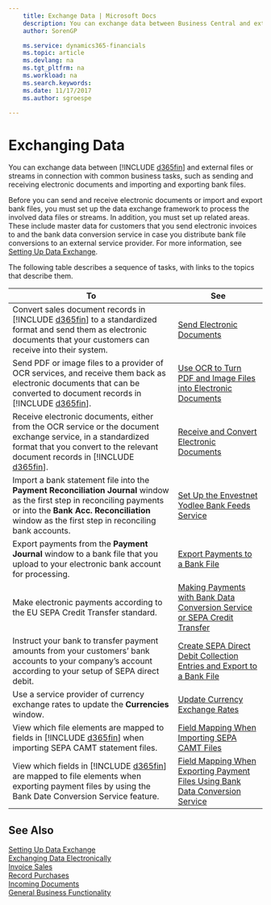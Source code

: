 ```yaml
---
    title: Exchange Data | Microsoft Docs
    description: You can exchange data between Business Central and external files or streams in connection with common business tasks, such as sending and receiving electronic documents and importing and exporting bank files.
    author: SorenGP

    ms.service: dynamics365-financials
    ms.topic: article
    ms.devlang: na
    ms.tgt_pltfrm: na
    ms.workload: na
    ms.search.keywords:
    ms.date: 11/17/2017
    ms.author: sgroespe

---
```

# Exchanging Data
You can exchange data between [!INCLUDE [d365fin](includes/d365fin_md.md)] and external files or streams in connection with common business tasks, such as sending and receiving electronic documents and importing and exporting bank files.  

Before you can send and receive electronic documents or import and export bank files, you must set up the data exchange framework to process the involved data files or streams. In addition, you must set up related areas. These include master data for customers that you send electronic invoices to and the bank data conversion service in case you distribute bank file conversions to an external service provider. For more information, see [Setting Up Data Exchange](across-set-up-data-exchange.md).  

 The following table describes a sequence of tasks, with links to the topics that describe them.  


|                                                                                                          **To**                                                                                                           |                                                                                 **See**                                                                                  |
|---------------------------------------------------------------------------------------------------------------------------------------------------------------------------------------------------------------------------|--------------------------------------------------------------------------------------------------------------------------------------------------------------------------|
|             Convert sales document records in [!INCLUDE [d365fin](includes/d365fin_md.md)] to a standardized format and send them as electronic documents that your customers can receive into their system.              |                                                  [Send Electronic Documents](sales-how-to-send-electronic-documents.md)                                                  |
|              Send PDF or image files to a provider of OCR services, and receive them back as electronic documents that can be converted to document records in [!INCLUDE [d365fin](includes/d365fin_md.md)].              |                                 [Use OCR to Turn PDF and Image Files into Electronic Documents](across-how-use-ocr-pdf-images-files.md)                                  |
|  Receive electronic documents, either from the OCR service or the document exchange service, in a standardized format that you convert to the relevant document records in [!INCLUDE [d365fin](includes/d365fin_md.md)].  |                                [Receive and Convert Electronic Documents](purchasing-how-to-receive-and-convert-electronic-documents.md)                                 |
| Import a bank statement file into the **Payment Reconciliation Journal** window as the first step in reconciling payments or into the **Bank Acc. Reconciliation** window as the first step in reconciling bank accounts. |                                        [Set Up the Envestnet Yodlee Bank Feeds Service](bank-how-setup-bank-statement-service.md)                                        |
|                                            Export payments from the **Payment Journal** window to a bank file that you upload to your electronic bank account for processing.                                             |                                               [Export Payments to a Bank File](payables-how-export-payments-bank-file.md)                                                |
|                                                                        Make electronic payments according to the EU SEPA Credit Transfer standard.                                                                        |     [Making Payments with Bank Data Conversion Service or SEPA Credit Transfer](finance-make-payments-with-bank-data-conversion-service-or-sepa-credit-transfer.md)      |
|                                 Instruct your bank to transfer payment amounts from your customers’ bank accounts to your company’s account according to your setup of SEPA direct debit.                                 |           [Create SEPA Direct Debit Collection Entries and Export to a Bank File](finance-how-create-sepa-direct-debit-collection-entries-export-bank-file.md)           |
|                                                                  Use a service provider of currency exchange rates to update the **Currencies** window.                                                                   |                                                    [Update Currency Exchange Rates](finance-how-update-currencies.md)                                                    |
|                                          View which file elements are mapped to fields in [!INCLUDE [d365fin](includes/d365fin_md.md)] when importing SEPA CAMT statement files.                                          |                                  [Field Mapping When Importing SEPA CAMT Files](across-field-mapping-when-importing-sepa-camt-files.md)                                  |
|                       View which fields in [!INCLUDE [d365fin](includes/d365fin_md.md)] are mapped to file elements when exporting payment files by using the Bank Date Conversion Service feature.                       | [Field Mapping When Exporting Payment Files Using Bank Data Conversion Service](across-field-mapping-when-exporting-payment-files-using-bank-data-conversion-service.md) |

## See Also  
[Setting Up Data Exchange](across-set-up-data-exchange.md)  
[Exchanging Data Electronically](across-data-exchange.md)  
[Invoice Sales](sales-how-invoice-sales.md)   
[Record Purchases](purchasing-how-record-purchases.md)  
[Incoming Documents](across-income-documents.md)  
[General Business Functionality](ui-across-business-areas.md)  
